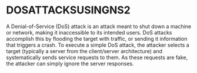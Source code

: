 # DOSATTACKSUSINGNS2
A Denial-of-Service (DoS) attack is an attack meant to shut down a machine or network, making it inaccessible to its intended users. DoS attacks accomplish this by flooding the target with traffic, or sending it information that triggers a crash. To execute a simple DoS attack, the attacker selects a target (typically a server from the client/server architecture) and systematically sends service requests to them. As these requests are fake, the attacker can simply ignore the server responses.
